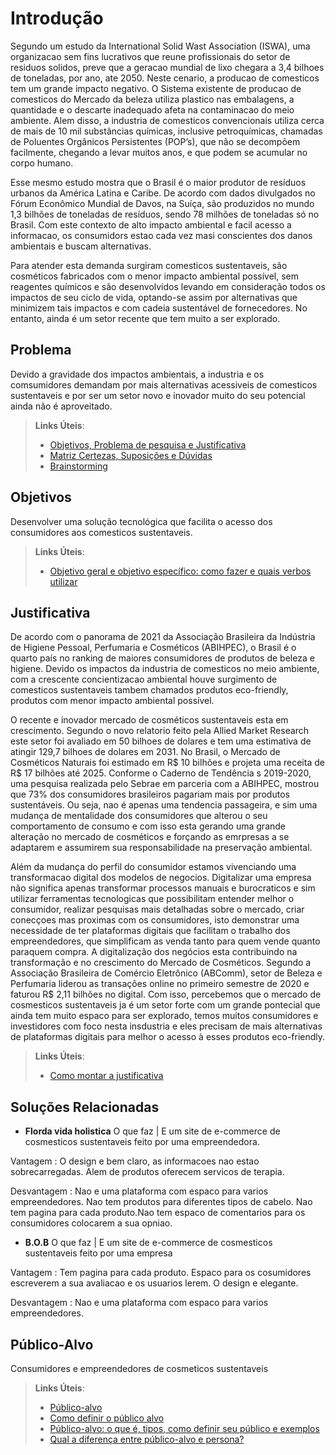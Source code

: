 # Introdução

Segundo um estudo da International Solid Wast Association (ISWA), uma organizacao sem fins lucrativos que reune profissionais do setor de residuos solidos, preve que a geracao mundial de lixo chegara a 3,4 bilhoes de toneladas, por ano, ate 2050. Neste cenario, a producao de comesticos tem um grande impacto negativo.  O Sistema existente de producao de comesticos do Mercado da beleza  utiliza plastico nas embalagens, a quantidade e o descarte inadequado afeta na contaminacao do meio ambiente. Alem disso, a industria de comesticos  convencionais utiliza cerca de mais de 10 mil substâncias químicas, inclusive petroquímicas, chamadas de Poluentes Orgânicos Persistentes (POP’s), que não se decompõem facilmente, chegando a levar muitos anos, e que podem se acumular no corpo humano.

Esse mesmo estudo mostra que o Brasil é o maior produtor de resíduos urbanos da América Latina e Caribe. De acordo com dados divulgados no Fórum Econômico Mundial de Davos, na Suíça, são produzidos no mundo 1,3 bilhões de toneladas de resíduos, sendo 78 milhões de toneladas só no Brasil. Com este contexto de alto impacto ambiental e facil acesso a informacao, os consumidors estao cada vez masi conscientes dos danos ambientais e buscam alternativas. 

Para atender esta demanda surgiram comesticos sustentaveis, são cosméticos fabricados com o menor impacto ambiental possível, sem reagentes químicos e são  desenvolvidos levando em consideração todos os impactos de seu ciclo de vida, optando-se assim por alternativas que minimizem tais impactos e com cadeia sustentável de fornecedores. No entanto, ainda é um setor recente que tem muito a ser explorado.


## Problema
Devido a gravidade dos impactos ambientais, a industria e os comsumidores demandam por mais alternativas acessiveis de comesticos sustentaveis e por ser um setor novo e inovador muito do seu potencial ainda não é aproveitado.

> **Links Úteis**:
> - [Objetivos, Problema de pesquisa e Justificativa](https://medium.com/@versioparole/objetivos-problema-de-pesquisa-e-justificativa-c98c8233b9c3)
> - [Matriz Certezas, Suposições e Dúvidas](https://medium.com/educa%C3%A7%C3%A3o-fora-da-caixa/matriz-certezas-suposi%C3%A7%C3%B5es-e-d%C3%BAvidas-fa2263633655)
> - [Brainstorming](https://www.euax.com.br/2018/09/brainstorming/)

## Objetivos
Desenvolver uma solução tecnológica que facilita o acesso dos consumidores aos comesticos sustentaveis.

> **Links Úteis**:
> - [Objetivo geral e objetivo específico: como fazer e quais verbos utilizar](https://blog.mettzer.com/diferenca-entre-objetivo-geral-e-objetivo-especifico/)

## Justificativa

De acordo com o panorama de 2021 da Associação Brasileira da Indústria de Higiene Pessoal, Perfumaria e Cosméticos (ABIHPEC), o Brasil é o quarto país no ranking de maiores consumidores de produtos de beleza e higiene. Devido os impactos da industria de comesticos no meio ambiente, com a crescente concientizacao ambiental  houve surgimento de comesticos sustentaveis tambem chamados produtos eco-friendly, produtos com menor impacto ambiental possível.

O recente e inovador mercado de cosméticos sustentaveis esta em crescimento. Segundo o novo relatorio feito pela Allied Market Research este setor  foi  avaliado em 50 bilhoes de dolares e tem uma estimativa de atingir  129,7 bilhoes de dolares em 2031. No Brasil, o Mercado de Cosméticos Naturais foi estimado em R$ 10 bilhões e projeta uma receita de R$ 17 bilhões até 2025. Conforme o Caderno de Tendência s 2019-2020, uma pesquisa realizada pelo Sebrae em parceria com a ABIHPEC, mostrou que 73% dos consumidores brasileiros pagariam mais por produtos sustentáveis. Ou seja, nao é apenas uma tendencia passageira, e sim uma mudança de mentalidade dos consumidores que alterou o seu comportamento de consumo e com isso esta gerando uma grande alteração no mercado de cosméticos e forçando as emrpresas a se adaptarem e assumirem sua responsabilidade na preservação ambiental.

Além da mudança do perfil do consumidor estamos vivenciando uma transformacao digital dos modelos de negocios. Digitalizar uma empresa não significa apenas transformar processos manuais e burocraticos e sim utilizar ferramentas tecnologicas que possibilitam entender melhor o consumidor, realizar pesquisas mais detalhadas sobre  o mercado, criar conecçoes mas proximas com os consumidores, isto demonstrar uma necessidade de ter plataformas digitais que facilitam o trabalho dos empreendedores, que simplificam as venda tanto para quem vende quanto paraquem compra. A digitalização dos negócios esta  contribuindo na transformação e no crescimento do Mercado de Cosméticos. Segundo a Associação Brasileira de Comércio Eletrônico (ABComm), setor de Beleza e Perfumaria liderou as transações online no primeiro semestre de 2020 e faturou R$ 2,11 bilhões no digital. Com isso, percebemos que o mercado de cosmesticos sustentaveis ja é um setor forte com um grande pontecial que ainda tem muito espaco para ser explorado, temos muitos consumidores e investidores com foco nesta insdustria e eles precisam de mais alternativas de plataformas digitais para melhor o acesso à esses produtos eco-friendly. 


> **Links Úteis**:
> - [Como montar a justificativa](https://guiadamonografia.com.br/como-montar-justificativa-do-tcc/)

## Soluções Relacionadas
- **Florda vida holistica**
 O que faz   | E um site de e-commerce de cosmesticos sustentaveis feito por uma empreendedora.
 
 
 Vantagem : O design e bem claro, as informacoes nao estao sobrecarregadas. Alem de produtos oferecem servicos de terapia. 
 
 
 Desvantagem  : Nao e uma plataforma com espaco para varios empreendedores. Nao tem produtos para diferentes tipos de cabelo. Nao tem pagina para cada produto.Nao tem espaco de comentarios para os consumidores colocarem a sua opniao.

- **B.O.B**
 O que faz   | E um site de e-commerce de cosmesticos sustentaveis feito por uma empresa
 
 
 Vantagem : Tem pagina para cada produto. Espaco para os cosumidores escreverem a sua avaliacao e os usuarios lerem. O design e elegante.  
 
 
 Desvantagem  : Nao e uma plataforma com espaco para varios empreendedores.  
 
## Público-Alvo

Consumidores e empreendedores de cosmeticos sustentaveis

> **Links Úteis**:
> - [Público-alvo](https://blog.hotmart.com/pt-br/publico-alvo/)
> - [Como definir o público alvo](https://exame.com/pme/5-dicas-essenciais-para-definir-o-publico-alvo-do-seu-negocio/)
> - [Público-alvo: o que é, tipos, como definir seu público e exemplos](https://klickpages.com.br/blog/publico-alvo-o-que-e/)
> - [Qual a diferença entre público-alvo e persona?](https://rockcontent.com/blog/diferenca-publico-alvo-e-persona/)
